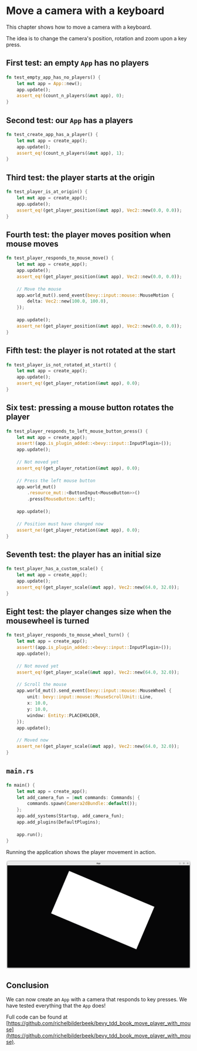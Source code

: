 # Move a camera with a keyboard

This chapter shows how to move a camera with a keyboard.

The idea is to change the camera's position, rotation and zoom upon a key press.

## First test: an empty `App` has no players

```rust
fn test_empty_app_has_no_players() {
    let mut app = App::new();
    app.update();
    assert_eq!(count_n_players(&mut app), 0);
}
```

## Second test: our `App` has a players

```rust
fn test_create_app_has_a_player() {
    let mut app = create_app();
    app.update();
    assert_eq!(count_n_players(&mut app), 1);
}
```

## Third test: the player starts at the origin

```rust
fn test_player_is_at_origin() {
    let mut app = create_app();
    app.update();
    assert_eq!(get_player_position(&mut app), Vec2::new(0.0, 0.0));
}

```

## Fourth test: the player moves position when mouse moves

```rust
fn test_player_responds_to_mouse_move() {
    let mut app = create_app();
    app.update();
    assert_eq!(get_player_position(&mut app), Vec2::new(0.0, 0.0));

    // Move the mouse
    app.world_mut().send_event(bevy::input::mouse::MouseMotion {
        delta: Vec2::new(100.0, 100.0),
    });

    app.update();
    assert_ne!(get_player_position(&mut app), Vec2::new(0.0, 0.0));
}
```

## Fifth test: the player is not rotated at the start

```rust
fn test_player_is_not_rotated_at_start() {
    let mut app = create_app();
    app.update();
    assert_eq!(get_player_rotation(&mut app), 0.0);
}
```

## Six test: pressing a mouse button rotates the player

```rust
fn test_player_responds_to_left_mouse_button_press() {
    let mut app = create_app();
    assert!(app.is_plugin_added::<bevy::input::InputPlugin>());
    app.update();

    // Not moved yet
    assert_eq!(get_player_rotation(&mut app), 0.0);

    // Press the left mouse button
    app.world_mut()
        .resource_mut::<ButtonInput<MouseButton>>()
        .press(MouseButton::Left);

    app.update();

    // Position must have changed now
    assert_ne!(get_player_rotation(&mut app), 0.0);
}
```

## Seventh test: the player has an initial size

```rust
fn test_player_has_a_custom_scale() {
    let mut app = create_app();
    app.update();
    assert_eq!(get_player_scale(&mut app), Vec2::new(64.0, 32.0));
}
```

## Eight test: the player changes size when the mousewheel is turned

```rust
fn test_player_responds_to_mouse_wheel_turn() {
    let mut app = create_app();
    assert!(app.is_plugin_added::<bevy::input::InputPlugin>());
    app.update();

    // Not moved yet
    assert_eq!(get_player_scale(&mut app), Vec2::new(64.0, 32.0));

    // Scroll the mouse
    app.world_mut().send_event(bevy::input::mouse::MouseWheel {
        unit: bevy::input::mouse::MouseScrollUnit::Line,
        x: 10.0,
        y: 10.0,
        window: Entity::PLACEHOLDER,
    });
    app.update();

    // Moved now
    assert_ne!(get_player_scale(&mut app), Vec2::new(64.0, 32.0));
}
```

## `main.rs`

```rust
fn main() {
    let mut app = create_app();
    let add_camera_fun = |mut commands: Commands| {
        commands.spawn(Camera2dBundle::default());
    };
    app.add_systems(Startup, add_camera_fun);
    app.add_plugins(DefaultPlugins);

    app.run();
}
```

Running the application shows the player movement in action.

![The App in action](move_player_with_mouse.png)

## Conclusion

We can now create an `App` with a camera that responds to key presses.
We have tested everything that the `App` does!

Full code can be found at [https://github.com/richelbilderbeek/bevy_tdd_book_move_player_with_mouse](https://github.com/richelbilderbeek/bevy_tdd_book_move_player_with_mouse).
